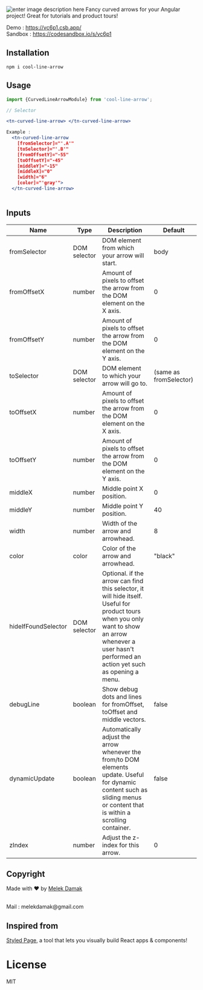 ![enter image description here](https://i.ibb.co/jWk55xg/example.png)
Fancy curved arrows for your Angular project! Great for tutorials and product tours!

Demo : https://vc6p1.csb.app/ 
<br />
Sandbox : https://codesandbox.io/s/vc6p1

## Installation

`npm i cool-line-arrow`

## Usage

```jsx
import {CurvedLineArrowModule} from 'cool-line-arrow';

// Selector 

<tn-curved-line-arrow> </tn-curved-line-arrow>

```
```jsx
Example : 
  <tn-curved-line-arrow
    [fromSelector]="'.A'"
    [toSelector]="'.B'"
    [fromOffsetY]="-55"
    [toOffsetY]="-45"
    [middleY]="-15"
    [middleX]="0"
    [width]="6"
    [color]="'gray'">
  </tn-curved-line-arrow>
  
```
## Inputs
|Name|Type|Description|Default|
|--- |--- |--- |--- |
|fromSelector|DOM selector|DOM element from which your arrow will start.|body|
|fromOffsetX|number|Amount of pixels to offset the arrow from the DOM element on the X axis.|0|
|fromOffsetY|number|Amount of pixels to offset the arrow from the DOM element on the Y axis.|0|
|toSelector|DOM selector|DOM element to which your arrow will go to.|(same as fromSelector)|
|toOffsetX|number|Amount of pixels to offset the arrow from the DOM element on the X axis.|0|
|toOffsetY|number|Amount of pixels to offset the arrow from the DOM element on the Y axis.|0|
|middleX|number|Middle point X position.|0|
|middleY|number|Middle point Y position.|40|
|width|number|Width of the arrow and arrowhead.|8|
|color|color|Color of the arrow and arrowhead.|"black"|
|hideIfFoundSelector|DOM selector|Optional. if the arrow can find this selector, it will hide itself. Useful for product tours when you only want to show an arrow whenever a user hasn't performed an action yet such as opening a menu.||
|debugLine|boolean|Show debug dots and lines for fromOffset, toOffset and middle vectors.|false|
|dynamicUpdate|boolean|Automatically adjust the arrow whenever the from/to DOM elements update. Useful for dynamic content such as sliding menus or content that is within a scrolling container.|false|
|zIndex|number|Adjust the z-index for this arrow.|0|

## Copyright



Made with ❤️ by [Melek Damak](https://www.linkedin.com/in/damak-melek-2a9819147/)

 <br />
Mail : melekdamak@gmail.com

## Inspired from

 [Styled Page](https://react-curved-arrow.nickjanssen.com), a tool that lets you visually build React apps & components!

# License
MIT
